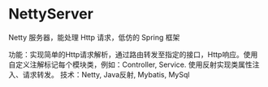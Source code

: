 # NettyServer
Netty 服务器，能处理 Http 请求，低仿的 Spring 框架

功能：实现简单的Http请求解析，通过路由转发至指定的接口，Http响应。使用自定义注解标记每个模块类，例如：Controller, Service. 使用反射实现类属性注入、请求转发。
技术：Netty, Java反射, Mybatis, MySql
